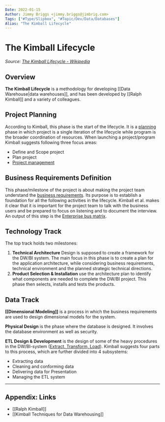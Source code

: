 ```yaml
---
Date: 2022-01-15
Author: Jimmy Briggs <jimmy.briggs@jimbrig.com>
Tags: ["#Type/Slipbox", "#Topic/Dev/Data/Databases"]
Alias: "The Kimball Lifecycle"
---
```


# The Kimball Lifecycle

*Source: [The Kimball Lifecycle - Wikipedia](https://en.wikipedia.org/wiki/The_Kimball_Lifecycle)*

## Overview

**The Kimball Lifecycle** is a methodology for developing [[Data Warehouse|data warehouses]], and has been developed by [[Ralph Kimball]] and a variety of colleagues.

## Project Planning

According to Kimball, this phase is the start of the lifecycle. It is a [planning](https://en.wikipedia.org/wiki/Planning "Planning") phase in which project is a single iteration of the lifecycle while program is the broader coordination of resources. When launching a project/program Kimball suggests following three focus areas:

-   Define and Scope project
-   Plan project
-   [Project management](https://en.wikipedia.org/wiki/Project_management)

## Business Requirements Definition

This phase/milestone of the project is about making the project team understand the [business requirements](https://en.wikipedia.org/wiki/Business_requirements "Business requirements"). Its purpose is to establish a foundation for all the following activities in the lifecycle. Kimball et al. makes it clear that it is important for the project team to talk with the business users and be prepared to focus on listening and to document the interview. An output of this step is the [Enterprise bus matrix](https://en.wikipedia.org/wiki/Enterprise_bus_matrix "Enterprise bus matrix").

## Technology Track

The top track holds two milestones:

1.  **Technical Architecture** Design is supposed to create a framework for the DW/BI system. The main focus in this phase is to create a plan for the application architecture, while considering business requirements, technical environment and the planned strategic technical directions.
2.  **Product Selection & Installation** use the architecture plan to identify what components are needed to complete the DW/BI project. This phase then selects, installs and tests the products.

## Data Track

**[[Dimensional Modeling]]** is a process in which the business requirements are used to design dimensional models for the system.

**Physical Design** is the phase where the database is designed. It involves the database environment as well as security.

**ETL Design & Development** is the design of some of the heavy procedures in the DW/BI-system ([Extract, Transform, Load](https://en.wikipedia.org/wiki/Extract,_Transform,_Load "Extract, Transform, Load")). Kimball suggests four parts to this process, which are further divided into 4 subsystems:

-   Extracting data
-   Cleaning and conforming data
-   Delivering data for Presentation
-   Managing the ETL system

***

## Appendix: Links

- [[Ralph Kimball]]
- [[Kimball Techniques for Data Warehousing]]
